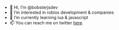 - 👋 Hi, I’m @bobsterjsdev
- 👀 I’m interested in roblox development & companies
- 🌱 I’m currently learning lua & javascript
- 📫 You can reach me on twitter [here](https://twitter.com/bobsterjs)

<!---
bobsterjsdev/bobsterjsdev is a ✨ special ✨ repository because its `README.md` (this file) appears on your GitHub profile.
You can click the Preview link to take a look at your changes.
--->
